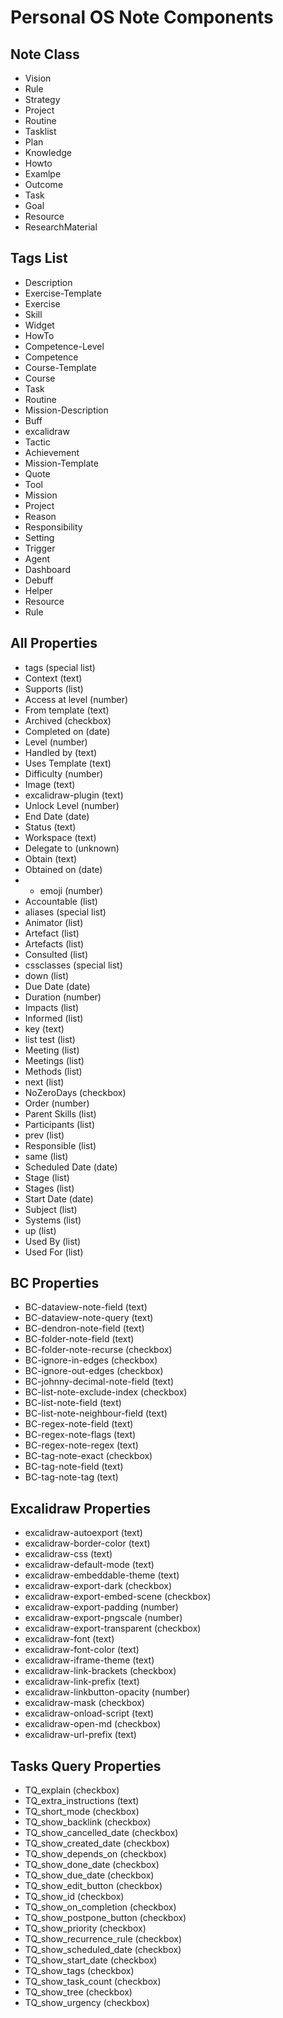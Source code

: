 # Personal OS Note Components

## Note Class

- Vision
- Rule
- Strategy
- Project
- Routine
- Tasklist
- Plan
- Knowledge 
- Howto
- Examlpe
- Outcome
- Task
- Goal
- Resource
- ResearchMaterial

## Tags List

- Description
- Exercise-Template
- Exercise
- Skill
- Widget
- HowTo
- Competence-Level
- Competence
- Course-Template
- Course 
- Task
- Routine 
- Mission-Description
- Buff
- excalidraw
- Tactic
- Achievement
- Mission-Template 
- Quote
- Tool 
- Mission 
- Project 
- Reason 
- Responsibility
- Setting 
- Trigger 
- Agent 
- Dashboard 
- Debuff 
- Helper 
- Resource 
- Rule

## All Properties

- tags (special list)
- Context (text)
- Supports (list)
- Access at level (number)
- From template (text)
- Archived (checkbox)
- Completed on (date)
- Level (number)
- Handled by (text)
- Uses Template (text)
- Difficulty (number)
- Image (text)
- excalidraw-plugin (text)
- Unlock Level (number)
- End Date (date)
- Status (text)
- Workspace (text)
- Delegate to (unknown)
- Obtain (text)
- Obtained on (date)
- * emoji (number)
- Accountable (list)
- aliases (special list)
- Animator (list)
- Artefact (list)
- Artefacts (list)
- Consulted (list)
- cssclasses (special list)
- down (list)
- Due Date (date)
- Duration (number)
- Impacts (list)
- Informed (list)
- key (text)
- list test (list)
- Meeting (list)
- Meetings (list)
- Methods (list)
- next (list)
- NoZeroDays (checkbox)
- Order (number)
- Parent Skills (list)
- Participants (list)
- prev (list)
- Responsible (list)
- same (list)
- Scheduled Date (date)
- Stage (list)
- Stages (list)
- Start Date (date)
- Subject (list)
- Systems (list)
- up (list)
- Used By (list)
- Used For (list)

## BC Properties

- BC-dataview-note-field (text)
- BC-dataview-note-query (text)
- BC-dendron-note-field (text)
- BC-folder-note-field (text)
- BC-folder-note-recurse (checkbox)
- BC-ignore-in-edges (checkbox)
- BC-ignore-out-edges (checkbox)
- BC-johnny-decimal-note-field (text)
- BC-list-note-exclude-index (checkbox)
- BC-list-note-field (text)
- BC-list-note-neighbour-field (text)
- BC-regex-note-field (text)
- BC-regex-note-flags (text)
- BC-regex-note-regex (text)
- BC-tag-note-exact (checkbox)
- BC-tag-note-field (text)
- BC-tag-note-tag (text)

## Excalidraw Properties

- excalidraw-autoexport (text)
- excalidraw-border-color (text)
- excalidraw-css (text)
- excalidraw-default-mode (text)
- excalidraw-embeddable-theme (text)
- excalidraw-export-dark (checkbox)
- excalidraw-export-embed-scene (checkbox)
- excalidraw-export-padding (number)
- excalidraw-export-pngscale (number)
- excalidraw-export-transparent (checkbox)
- excalidraw-font (text)
- excalidraw-font-color (text)
- excalidraw-iframe-theme (text)
- excalidraw-link-brackets (checkbox)
- excalidraw-link-prefix (text)
- excalidraw-linkbutton-opacity (number)
- excalidraw-mask (checkbox)
- excalidraw-onload-script (text)
- excalidraw-open-md (checkbox)
- excalidraw-url-prefix (text)

## Tasks Query Properties

- TQ_explain (checkbox)
- TQ_extra_instructions (text)
- TQ_short_mode (checkbox)
- TQ_show_backlink (checkbox)
- TQ_show_cancelled_date (checkbox)
- TQ_show_created_date (checkbox)
- TQ_show_depends_on (checkbox)
- TQ_show_done_date (checkbox)
- TQ_show_due_date (checkbox)
- TQ_show_edit_button (checkbox)
- TQ_show_id (checkbox)
- TQ_show_on_completion (checkbox)
- TQ_show_postpone_button (checkbox)
- TQ_show_priority (checkbox)
- TQ_show_recurrence_rule (checkbox)
- TQ_show_scheduled_date (checkbox)
- TQ_show_start_date (checkbox)
- TQ_show_tags (checkbox)
- TQ_show_task_count (checkbox)
- TQ_show_tree (checkbox)
- TQ_show_urgency (checkbox)